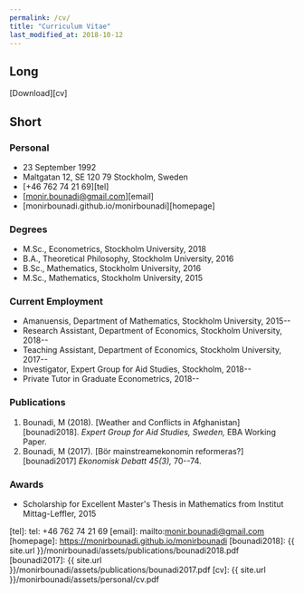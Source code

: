 ```yaml
---
permalink: /cv/
title: "Curriculum Vitae"
last_modified_at: 2018-10-12
---
```


## Long

<i class="fas fa-file-pdf"></i> [Download][cv]

## Short

### Personal

- <i class="fas fa-birthday-cake"></i> 23 September 1992
- <i class="fas fa-home"></i> Maltgatan 12, SE 120 79 Stockholm, Sweden 
- <i class="fas fa-mobile-alt"></i> [+46 762 74 21 69][tel]
- <i class="fas fa-at"></i> [monir.bounadi@gmail.com][email]
- <i class="fas fa-globe"></i> [monirbounadi.github.io/monirbounadi][homepage]

### Degrees

- M.Sc., Econometrics, Stockholm University, 2018
- B.A., Theoretical Philosophy, Stockholm University, 2016
- B.Sc., Mathematics, Stockholm University, 2016
- M.Sc., Mathematics, Stockholm University, 2015

### Current Employment 

- Amanuensis, Department of Mathematics, Stockholm University, 2015--
- Research Assistant, Department of Economics, Stockholm University, 2018--
- Teaching Assistant, Department of Economics, Stockholm University, 2017--
- Investigator, Expert Group for Aid Studies, Stockholm, 2018--
- Private Tutor in Graduate Econometrics, 2018--

### Publications

1. Bounadi, M (2018). [Weather and Conflicts in Afghanistan][bounadi2018]. *Expert Group for Aid Studies, Sweden,*  EBA Working Paper.
2. Bounadi, M (2017). [Bör mainstreamekonomin reformeras?][bounadi2017] *Ekonomisk Debatt 45(3),* 70--74.

### Awards

- Scholarship for Excellent Master's Thesis in Mathematics from Institut Mittag-Leffler, 2015

[tel]: tel: +46 762 74 21 69
[email]: mailto:monir.bounadi@gmail.com
[homepage]: https://monirbounadi.github.io/monirbounadi
[bounadi2018]: {{ site.url }}/monirbounadi/assets/publications/bounadi2018.pdf
[bounadi2017]: {{ site.url }}/monirbounadi/assets/publications/bounadi2017.pdf
[cv]: {{ site.url }}/monirbounadi/assets/personal/cv.pdf